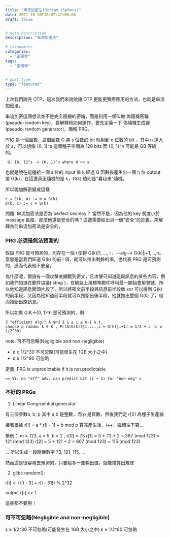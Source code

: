 ```yaml
---
title: "串流加密法(Stream ciphers)"
date: 2021-10-30T10:07:47+06:00
draft: false


# meta description
description: "串流加密法"

# taxonomies
categories:
  - "密碼學"
tags:
  - "密碼學"


# post type
type: "featured"
---
```

上次我們說完 OTP，這次我們來說說讓 OTP 更能更實際應用的方法，也就是串流加密法。

串流加密這個想法並不是完全隨機的密鑰，而是利用一個叫做 偽隨機密鑰(pseudo-random key)，要解釋他如何運作，要先定義一下 偽隨機生成器(pseudo-random generator)，簡稱 PRG。

PRG 是一個函數，這個函數 G 將 s 位數的 bit 映射到 n 位數的 bit ，其中 n 遠大於 s，可以想像 {0, 1}^s 這個種子空間為 128 bits 而 {0, 1}^n 可能是 GB 等級的。

```
 G: {0, 1}^s -> {0, 1}^n where n >> s
```

也就是說在這邊給一個 s 位的 input 值 k 經過 G 函數後產生出一個 n 位 output 值 G(k)，在這邊真正隨機的是 k，G(k) 值則是"看起來"隨機。

所以說加解密變成這樣
```
c = E(k, m) := m ⊕ G(k)
D(k, c) := c ⊕ G(k)
```

問題:
串流加密法是否為 perfect secrecy？
當然不是，因為他的 key 長度小於 message 長度。那麼他還是安全的嗎？這邊需要給出另一個"安全"的定義，來解釋為何串流加密法是安全的。

### PRG 必須是無法預測的

假設 PRG 是可預測的，則存在一個 i 使得 G(k)|1, ..., i
，--alg--> G(k)|i+1,...,n。
意思是當我們知道 G(k) 的前 i 項，就可以推出剩餘的項，也代表 PRG 是可預測的，進而代表他不安全。

為什麼呢，假設有一個攻擊者攔截到密文，且攻擊只知道這段訊息的某些內容，例如我們知道在郵件協議( stmp )，在網路上用標準郵件呼叫最一開始會用冒號，所以他知道訊息開頭片段了，所以將密文前半段與訊息前半段做 xor 可以得到 G(k) 的前半段，又因為他知道前半段就可以推斷出後半段，他就推出整個 G(k) 了，借而推斷出原訊息。

所以如果 G:K->{0, 1}^n 是可預測的，則
```
∃ "efficient alg." A and ∃ 1 ≤ i ≤ n-1 s.t. 
choose a ramdon k ∈ K , Pr[A(G(k))|1,...,i = G(k)|i+1] ≥ 1/2 + ε (ε ≥ 1/2^30)
```

note. 可不可忽略(Negligible and non-negligible)
- ε ≥ 1/2^30 不可忽略(可能發生在 1GB 大小之中)
- ε ≥ 1/2^80 可忽略

定義:
PRG is unpredictable if it is not predictable
```
=> ∀i: no "eff" adv. can predict bit (i + 1) for "non-neg" ε
```

### 不好的 PRGs
1. Linear Congruential generator

有三個參數a, b, p 其中 a,b 是整數，而 p 是質數，然後我們定 r[0] 為種子生產器

接著根據 r[i] = a * r[i - 1] + b mod p
算完產生後，i++，繼續往下算...

舉例：
m = 123, a = 5, b = 2 , r[0] = 73
r[1] = 5 * 73 + 2 = 367 (mod 123) = 121 (mod 123)
r[2] = 5 * 121 + 2 =  607 (mod 123) = 115 (mod 123)

...
所以生成一段隨機數字 73, 121, 115, ...

然而這是很容易去預測的，只要給多一些輸出值，就能推算出規律

2. glibc random():

r[i] <- (r[i - 3] + r[i - 31]) % 2^32

output r[i] >> 1

這些都不要用！

### 可不可忽略(Negligible and non-negligible)



ε ≥ 1/2^30 不可忽略(可能發生在 1GB 大小之中)
ε ≥ 1/2^80 可忽略